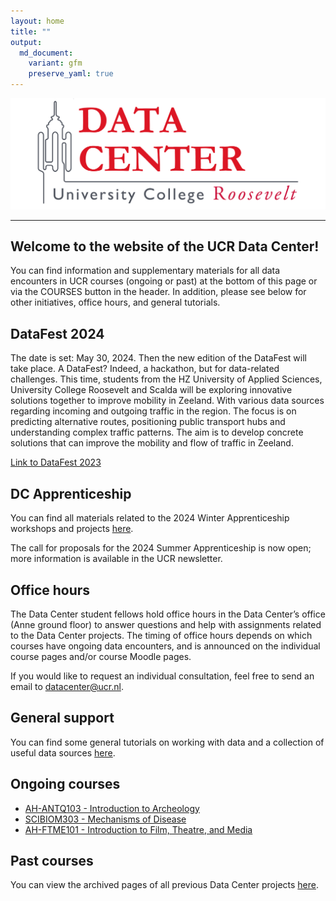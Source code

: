 ```yaml
---
layout: home
title: ""
output:
  md_document:
    variant: gfm
    preserve_yaml: true
---
```


<img src="assets/img/DC_logo.png" width="750" class="center"/>

------------------------------------------------------------------------

## Welcome to the website of the UCR Data Center!

You can find information and supplementary materials for all data
encounters in UCR courses (ongoing or past) at the bottom of this page
or via the COURSES button in the header. In addition, please see below
for other initiatives, office hours, and general tutorials.

## DataFest 2024

The date is set: May 30, 2024. Then the new edition of the DataFest will
take place. A DataFest? Indeed, a hackathon, but for data-related
challenges. This time, students from the HZ University of Applied
Sciences, University College Roosevelt and Scalda will be exploring
innovative solutions together to improve mobility in Zeeland. With
various data sources regarding incoming and outgoing traffic in the
region. The focus is on predicting alternative routes, positioning
public transport hubs and understanding complex traffic patterns. The
aim is to develop concrete solutions that can improve the mobility and
flow of traffic in Zeeland.

[Link to DataFest
2023](https://hz.nl/en/applied-research/news/datafest-2023-data4climate-is-huge-success)

## DC Apprenticeship

You can find all materials related to the 2024 Winter Apprenticeship
workshops and projects [here](apprenticeship).

The call for proposals for the 2024 Summer Apprenticeship is now open;
more information is available in the UCR newsletter.

## Office hours

The Data Center student fellows hold office hours in the Data Center’s
office (Anne ground floor) to answer questions and help with assignments
related to the Data Center projects. The timing of office hours depends
on which courses have ongoing data encounters, and is announced on the
individual course pages and/or course Moodle pages.

If you would like to request an individual consultation, feel free to
send an email to <datacenter@ucr.nl>.

## General support

You can find some general tutorials on working with data and a
collection of useful data sources [here](tutorial).

## Ongoing courses

- [AH-ANTQ103 - Introduction to Archeology](AH-ANTQ103)
- [SCIBIOM303 - Mechanisms of Disease](SCIBIOM303)
- [AH-FTME101 - Introduction to Film, Theatre, and Media](AH-FTME101)

## Past courses

You can view the archived pages of all previous Data Center projects
[here](archive).

